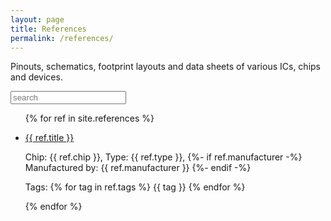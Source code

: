 ```yaml
---
layout: page
title: References
permalink: /references/
---
```


Pinouts, schematics, footprint layouts and data sheets of various ICs, chips and devices.

<input type="text" placeholder="search" id="search">

<ul>
{% for ref in site.references %}
  <li class="searchable" data-index="{{ ref.chip | downcase }} {{ ref. manufacturer | downcase }} {{ ref.type | downcase }} {{ ref.version | downcase }}">
    <p><a href="{{ ref.source }}">{{ ref.title }}</a></p>
    <p>
    Chip: {{ ref.chip }},
    Type: {{ ref.type }},
    {%- if ref.manufacturer -%}
      Manufactured by: {{ ref.manufacturer }}
    {%- endif -%}
    </p>
    <p> Tags:
    {% for tag in ref.tags %}
      {{ tag }}
    {% endfor %}
    </p>
  </li>
{% endfor %}
</ul>
